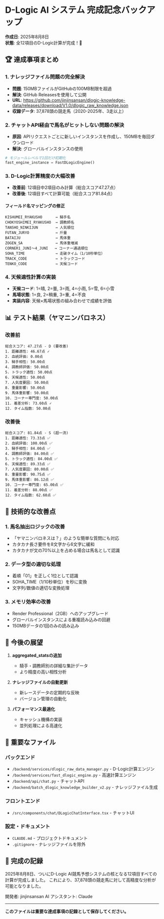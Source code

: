 # D-Logic AI システム 完成記念バックアップ
**作成日**: 2025年8月8日  
**状態**: 全12項目のD-Logic計算が完成！🎉

## 🏆 達成事項まとめ

### 1. ナレッジファイル問題の完全解決
- **問題**: 150MBファイルがGitHubの100MB制限を超過
- **解決**: GitHub Releasesを使用して公開
- **URL**: https://github.com/jinjinsansan/dlogic-knowledge-data/releases/download/V1.0/dlogic_raw_knowledge.json
- **収録データ**: 37,878頭の競走馬（2020-2025年、3走以上）

### 2. チャットAPI経由で馬名がヒットしない問題の解決
- **原因**: APIリクエストごとに新しいインスタンスを作成し、150MBを毎回ダウンロード
- **解決**: グローバルインスタンスの使用
```python
# モジュールレベルで1回だけ初期化
fast_engine_instance = FastDLogicEngine()
```

### 3. D-Logic計算精度の大幅改善
- **改善前**: 12項目中2項目のみ計算（総合スコア47.27点）
- **改善後**: 12項目すべて計算可能（総合スコア81.84点）

#### フィールド名マッピングの修正
```
KISHUMEI_RYAKUSHO      → 騎手名
CHOKYOSHIMEI_RYAKUSHO  → 調教師名
TANSHO_NINKIJUN        → 人気順位
FUTAN_JURYO            → 斤量
BATAIJU                → 馬体重
ZOGEN_SA               → 馬体重増減
CORNER1_JUNI～4_JUNI   → コーナー通過順位
SOHA_TIME              → 走破タイム（1/10秒単位）
TRACK_CODE             → トラックコード
TENKO_CODE             → 天候コード
```

### 4. 天候適性計算の実装
- **天候コード**: 1=晴, 2=曇, 3=雨, 4=小雨, 5=雪, 6=小雪
- **馬場状態**: 1=良, 2=稍重, 3=重, 4=不良
- **実装内容**: 天候×馬場状態の組み合わせで成績を評価

## 📊 テスト結果（ヤマニンバロネス）

### 改善前
```
総合スコア: 47.27点 - D (要改善)
1. 距離適性: 46.67点 ✓
2. 血統評価: 0.00点
3. 騎手相性: 50.00点
4. 調教師評価: 50.00点
5. トラック適性: 50.00点
6. 天候適性: 50.00点
7. 人気度要因: 50.00点
8. 重量影響: 50.00点
9. 馬体重影響: 50.00点
10. コーナー専門度: 50.00点
11. 着差分析: 73.60点 ✓
12. タイム指数: 50.00点
```

### 改善後
```
総合スコア: 81.84点 - S (超一流)
1. 距離適性: 73.33点 ✅
2. 血統評価: 100.00点 ✅
3. 騎手相性: 84.00点 ✅
4. 調教師評価: 84.00点 ✅
5. トラック適性: 84.00点 ✅
6. 天候適性: 89.33点 ✅
7. 人気度要因: 80.00点 ✅
8. 重量影響: 90.75点 ✅
9. 馬体重影響: 86.12点 ✅
10. コーナー専門度: 65.00点 ✅
11. 着差分析: 88.00点 ✅
12. タイム指数: 62.60点 ✅
```

## 🔧 技術的な改善点

### 1. 馬名抽出ロジックの改善
- 「ヤマニンバロネスは？」のような簡単な質問にも対応
- カタカナ長さ要件を8文字から6文字に緩和
- カタカナが文の70%以上を占める場合は馬名として認識

### 2. データ型の適切な処理
- 着順「01」を正しく1位として認識
- SOHA_TIME（1/10秒単位）を秒に変換
- 文字列/数値の適切な変換処理

### 3. メモリ効率の改善
- Render Professional（2GB）へのアップグレード
- グローバルインスタンスによる重複読み込みの回避
- 150MBデータの1回のみの読み込み

## 🚀 今後の展望

1. **aggregated_statsの追加**
   - 騎手・調教師別の詳細な集計データ
   - より精度の高い相性分析

2. **ナレッジファイルの自動更新**
   - 新レースデータの定期的な反映
   - バージョン管理の自動化

3. **パフォーマンス最適化**
   - キャッシュ機構の実装
   - 並列処理による高速化

## 📝 重要なファイル

### バックエンド
- `/backend/services/dlogic_raw_data_manager.py` - D-Logic計算エンジン
- `/backend/services/fast_dlogic_engine.py` - 高速計算エンジン
- `/backend/api/chat.py` - チャットAPI
- `/backend/batch_dlogic_knowledge_builder_v2.py` - ナレッジファイル生成

### フロントエンド
- `/src/components/chat/DLogicChatInterface.tsx` - チャットUI

### 設定・ドキュメント
- `CLAUDE.md` - プロジェクトドキュメント
- `.gitignore` - ナレッジファイルを除外

## 🎉 完成の記録

2025年8月8日、ついにD-Logic AI競馬予想システムの核となる12項目すべての計算が完成しました。
これにより、37,878頭の競走馬に対して高精度な分析が可能となりました。

開発者: jinjinsansan
AI アシスタント: Claude

---
**このファイルは重要な達成事項の記録として保存してください。**